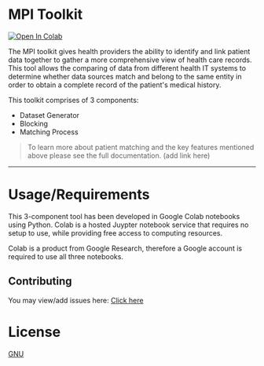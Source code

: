 # MPI Toolkit

[![Open In Colab](https://colab.research.google.com/assets/colab-badge.svg)](https://colab.research.google.com/github/jembi/mpi-toolkit-notebook/blob/main/MPI_Directory.ipynb)

The MPI toolkit gives health providers the ability to identify and link patient data together to gather a more comprehensive view of health care records. This tool allows the comparing of data from different health IT systems to determine whether data sources match and belong to the same entity in order to obtain a complete record of the patient's medical history.

This toolkit comprises of 3 components:

* Dataset Generator
* Blocking 
* Matching Process

> To learn more about patient matching and the key features mentioned above please see the full documentation. (add link here)

---

# Usage/Requirements

This 3-component tool has been developed in Google Colab notebooks using Python. Colab is a hosted Juypter notebook service that requires no setup to use, while providing free access to computing resources.

Colab is a product from Google Research, therefore a Google account is required to use all three notebooks.

## Contributing
You may view/add issues here: [Click here](https://github.com/jembi/mpi-toolkit-notebook/issues)

# License
[GNU](https://github.com/jembi/mpi-toolkit-notebook/blob/main/LICENSE)

